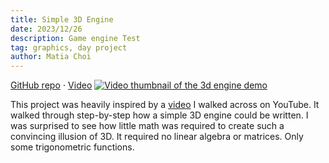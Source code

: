 ```yaml
---
title: Simple 3D Engine
date: 2023/12/26
description: Game engine Test 
tag: graphics, day project
author: Matia Choi
---
```

[GitHub repo](https://github.com/matia6170/portfolio) ⋅ [Video](https://www.youtube.com/watch?v=ylt2ntDYioM)
[![Video thumbnail of the 3d engine demo](https://img.youtube.com/vi/ylt2ntDYioM/0.jpg)](https://www.youtube.com/watch?v=ylt2ntDYioM)


This project was heavily inspired by a [video](https://www.youtube.com/watch?v=KxMYroGay8c&list=LL&index=8&t=468s) I walked across on YouTube. It walked through step-by-step how a simple 3D engine could be written. I was surprised to see how little math was required to create such a convincing illusion of 3D. It required no linear algebra or matrices. Only some trigonometric functions.





